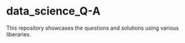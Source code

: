 # data_science_Q-A
This repository showcases the questions and solutions using various liberaries. 
